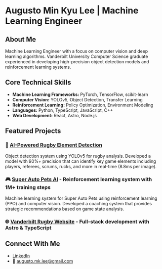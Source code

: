 # Augusto Min Kyu Lee | Machine Learning Engineer

## About Me
Machine Learning Engineer with a focus on computer vision and deep learning algorithms. 
Vanderbilt University Computer Science graduate experienced in developing high-precision 
object detection models and reinforcement learning systems.

## Core Technical Skills
- **Machine Learning Frameworks:** PyTorch, TensorFlow, scikit-learn
- **Computer Vision:** YOLOv5, Object Detection, Transfer Learning
- **Reinforcement Learning:** Policy Optimization, Environment Modeling
- **Languages:** Python, TypeScript, JavaScript, C++
- **Web Development:** React, Astro, Node.js

## Featured Projects

### 🏉 [AI-Powered Rugby Element Detection](https://github.com/augustomklee/rugby-element-detection)
Object detection system using YOLOv5 for rugby analysis. Developed a model with 90%+ precision that can identify key game elements including players, referees, scrums, rucks, and more in real-time (8.8ms per image).
  
### 🎮 [Super Auto Pets AI](https://github.com/augustomklee/super-auto-pets-ai) - Reinforcement learning system with 1M+ training steps
Machine learning system for Super Auto Pets using reinforcement learning (PPO) and computer vision. Developed a coaching system that provides strategic recommendations based on game state analysis.

### 🌐 [Vanderbilt Rugby Website](link) - Full-stack development with Astro & TypeScript

## Connect With Me
- [LinkedIn](https://linkedin.com/in/augusto-lee/)
- 📧 augusto.mk.lee@gmail.com
